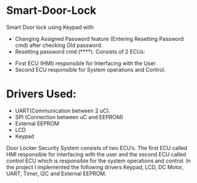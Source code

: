 # Smart-Door-Lock
Smart Door lock using Keypad with
- Changing Assigned Password feature (Entering Resetting Password cmd) after checking Old password.
- Resetting password cmd (****).
Consists of 2 ECUs: 
* First ECU (HMI) responsible for Interfacing with the User
* Second ECU responsible for System operations and Control.
# Drivers Used:
- UART(Communication between 2 uC).
- SPI (Connection between uC and EEPROM)
- External EEPROM
- LCD
- Keypad

Door Locker Security System consists of two ECU’s. The first ECU called HMI responsible for interfacing with the user and the second ECU called control ECU which is responsible for the system operations and control. In the project I implemented the following drivers Keypad, LCD, DC Motor, UART, Timer, I2C and External EEPROM.
